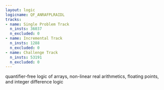 ```yaml
---
layout: logic
logicname: QF_ANRAFPLRAIDL
tracks:
- name: Single Problem Track
  n_insts: 36037
  n_excluded: 0
- name: Incremental Track
  n_insts: 1288
  n_excluded: 0
- name: Challenge Track
  n_insts: 53191
  n_excluded: 0
---
```

quantifier-free logic of arrays, non-linear real arithmetics, floating points, and integer difference logic